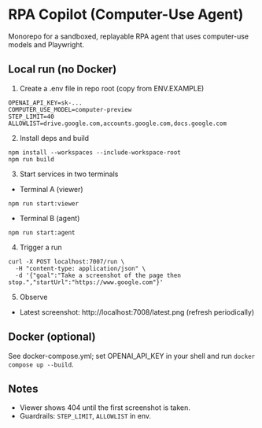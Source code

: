 # RPA Copilot (Computer-Use Agent)

Monorepo for a sandboxed, replayable RPA agent that uses computer-use models and Playwright.

## Local run (no Docker)

1) Create a .env file in repo root (copy from ENV.EXAMPLE)

```
OPENAI_API_KEY=sk-...
COMPUTER_USE_MODEL=computer-preview
STEP_LIMIT=40
ALLOWLIST=drive.google.com,accounts.google.com,docs.google.com
```

2) Install deps and build

```
npm install --workspaces --include-workspace-root
npm run build
```

3) Start services in two terminals

- Terminal A (viewer)
```
npm run start:viewer
```
- Terminal B (agent)
```
npm run start:agent
```

4) Trigger a run

```
curl -X POST localhost:7007/run \
  -H "content-type: application/json" \
  -d '{"goal":"Take a screenshot of the page then stop.","startUrl":"https://www.google.com"}'
```

5) Observe

- Latest screenshot: http://localhost:7008/latest.png (refresh periodically)

## Docker (optional)

See docker-compose.yml; set OPENAI_API_KEY in your shell and run `docker compose up --build`.

## Notes

- Viewer shows 404 until the first screenshot is taken.
- Guardrails: `STEP_LIMIT`, `ALLOWLIST` in env.
